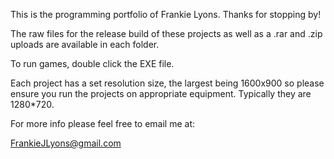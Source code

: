 This is the programming portfolio of Frankie Lyons. Thanks for stopping by!

The raw files for the release build of these projects as well as a .rar and .zip uploads are available in each folder.

To run games, double click the EXE file.

Each project has a set resolution size, the largest being 1600x900 so please ensure you run the projects on appropriate equipment. Typically they are 1280*720.

For more info please feel free to email me at:

FrankieJLyons@gmail.com
